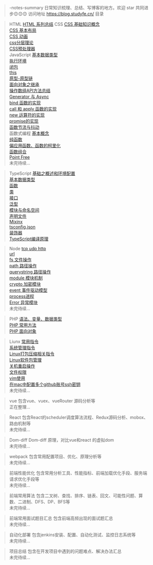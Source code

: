 > -notes-summary
日常知识梳理、总结、写博客的地方。欢迎 star 共同进步😊😊😊
> 访问地址
https://blog.studyfe.cn/
> 目录

> HTML
<a href="https://blog.studyfe.cn/2017/05/10/html/html/">HTML 系列总结</a>
> CSS
<a href="https://blog.studyfe.cn/2017/06/11/css/base-concepts/">CSS 基础知识概念</a><br/>
<a href="https://blog.studyfe.cn/2017/06/15/css/base-layout/">CSS 基本布局</a><br/>
<a href="https://blog.studyfe.cn/2017/06/20/css/css-animation/">CSS 动画</a><br/>
<a href="https://blog.studyfe.cn/2017/06/22/css/css-layered/">css分层理论</a><br/>
<a href="https://blog.studyfe.cn/2017/07/01/css/css-preprocessor/">CSS预处理器</a><br/>
> JavaScript
<a href="https://blog.studyfe.cn/2019/02/12/javascript/type/">基本数据类型</a><br/>
<a href="https://blog.studyfe.cn/2019/02/20/javascript/voao/">执行环境</a><br/>
<a href="https://blog.studyfe.cn/2019/02/25/javascript/closure/">闭包</a><br/>
<a href="https://blog.studyfe.cn/2019/03/05/javascript/this/">this</a><br/>
<a href="https://blog.studyfe.cn/2019/03/10/javascript/prototype/">原型-原型链</a><br/>
<a href="https://blog.studyfe.cn/2019/03/15/javascript/inheritance/">面向对象之继承</a><br/>
<a href="https://blog.studyfe.cn/2019/03/20/javascript/api/">操作数组API方法总结</a><br/>
<a href="https://blog.studyfe.cn/2019/08/26/javascript/generator-async/">Generator 与 Async</a><br/>
<a href="https://blog.studyfe.cn/2019/04/21/javascript/bind/">bind 函数的实现</a><br/>
<a href="https://blog.studyfe.cn/2019/04/22/javascript/call/">call 和 apply 函数的实现</a><br/>
<a href="https://blog.studyfe.cn/2019/04/27/javascript/new/">new 运算符的实现</a><br/>
<a href="https://blog.studyfe.cn/2019/06/11/javascript/promise/">promise的实现</a><br/>
<a href="https://blog.studyfe.cn/2019/05/15/javascript/debounce/">函数节流与抖动</a><br/>
> 函数式编程
<a href="https://blog.studyfe.cn/2019/07/12/javascript/functionalbase/">基本概念</a><br/>
<a href="https://blog.studyfe.cn/2019/07/15/javascript/functionalpurity/">纯函数</a><br/>
<a href="https://blog.studyfe.cn/2019/07/17/javascript/functioncurrying/">偏应用函数、函数的柯里化</a><br/>
<a href="https://blog.studyfe.cn/2019/07/22/javascript/functionalcombination/">函数组合</a><br/>
<a href="https://blog.studyfe.cn/2019/07/25/javascript/functionalpoint/">Point Free</a><br/>
未完待续...

> TypeScript
<a href="https://blog.studyfe.cn/2019/05/15/typescript/envconfig/">基础之概述和环境配置</a><br/>
<a href="https://blog.studyfe.cn/2019/05/23/typescript/basedatatype/">基本数据类型</a><br/>
<a href="https://blog.studyfe.cn/2019/05/16/typescript/function/">函数</a><br/>
<a href="https://blog.studyfe.cn/2019/05/17/typescript/class/">类</a><br/>
<a href="https://blog.studyfe.cn/2019/05/18/typescript/interfaces/">接口</a><br/>
<a href="https://blog.studyfe.cn/2019/05/22/typescript/generics/">泛型</a><br/>
<a href="https://blog.studyfe.cn/2019/06/15/typescript/module/">模块与命名空间</a><br/>
<a href="https://blog.studyfe.cn/2019/06/20/typescript/declarefile/">声明文件</a><br/>
<a href="https://blog.studyfe.cn/2019/07/02/typescript/mixinx/">Mixinx</a><br/>
<a href="https://blog.studyfe.cn/2019/07/15/typescript/tsconfig/">tsconfig.json</a><br/>
<a href="https://blog.studyfe.cn/2019/07/18/typescript/decorators/">装饰器</a><br/>
<a href="https://blog.studyfe.cn/2019/08/05/typescript/compilationprinciple/">TypeScript编译原理</a><br/>

> Node
<a href="https://blog.studyfe.cn/2019/03/23/node/http/">tcp udp http</a><br/>
<a href="https://blog.studyfe.cn/2019/03/28/node/url/">url</a><br/>
<a href="https://blog.studyfe.cn/2019/04/01/node/fs/">fs 文件操作</a><br/>
<a href="https://blog.studyfe.cn/2019/04/02/node/path/">path 路径操作</a><br/>
<a href="https://blog.studyfe.cn/2019/04/04/node/querystring/">querystring 路径操作</a><br/>
<a href="https://blog.studyfe.cn/2019/04/05/node/module/">module 模块机制</a><br/>
<a href="https://blog.studyfe.cn/2019/04/08/node/crypto/">crypto 加密模块</a><br/>
<a href="https://blog.studyfe.cn/2019/04/10/node/event/">event 事件驱动模型</a><br/>
<a href="https://blog.studyfe.cn/2019/04/12/node/process/">process进程</a><br/>
<a href="https://blog.studyfe.cn/2019/04/14/node/error/">Error 异常模块</a><br/>
未完待续...

> PHP
<a href="https://blog.studyfe.cn/2017/01/23/php/base/">语法、变量、数据类型</a><br/>
<a href="https://blog.studyfe.cn/2017/01/23/php/method/">PHP 常用方法</a><br/>
<a href="https://blog.studyfe.cn/2017/01/23/php/oop/">PHP 面向对象</a><br/>

> Liunx
<a href="https://blog.studyfe.cn/2018/06/23/linux/instructions/">常用指令</a><br/>
<a href="https://blog.studyfe.cn/2018/07/02/linux/system/">系统管理指令</a><br/>
<a href="https://blog.studyfe.cn/2018/07/10/linux/compression/">Linux打包压缩相关指令</a><br/>
<a href="https://blog.studyfe.cn/2018/07/12/linux/package/">Linux软件包管理</a><br/>
<a href="https://blog.studyfe.cn/2018/07/16/linux/shutdown/">关机重启操作</a><br/>
<a href="https://blog.studyfe.cn/2018/07/25/linux/fileauth/">文件权限</a><br/>
<a href="https://blog.studyfe.cn/2018/07/28/linux/vim/">vim使用</a><br/>
<a href="https://blog.studyfe.cn/2018/08/10/linux/git/">在mac中配置多个github账号ssh密钥</a><br/>
未完待续...

> vue 
包含vue、vuex、vueRouter 源码分析等</br>
正在整理...

> React
包含React的scheduler调度算法流程、Redux源码分析、mobox、路由机制等</br>
未完待续...

> Dom-diff
Dom-diff 原理，对比vue和react 的虚拟dom</br>
未完待续...

> webpack
包含常用配置项目、优化、原理分析等</br>
未完待续...

> 前端性能优化
包含常用分析工具、性能指标、前端加载优化手段、服务端请求优化手段等</br>
未完待续...

> 前端常用算法
包含二叉树、查找、排序、链表、回文、可能性问题、算数、二进制、DFS、DP、BFS等</br>
未完待续...

> 前端常用面试题目汇总
包含前端高频出现的面试题汇总</br>
未完待续...

> 自动化部署
包含jenkins安装、配置、自动化测试、监控日志系统等</br>
未完待续...

> 项目总结
包含在开发项目中遇到的问题难点、解决办法汇总</br>
未完待续...




